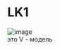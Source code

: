 # LK1
![image](https://user-images.githubusercontent.com/59621706/213662116-59d7933c-ef64-46e3-b41e-4357e3b15f2a.png)
<br> это V - модель

